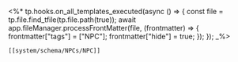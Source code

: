 <%*
tp.hooks.on_all_templates_executed(async () => {
  const file = tp.file.find_tfile(tp.file.path(true));
  await app.fileManager.processFrontMatter(file, (frontmatter) => {
    frontmatter["tags"] = ["NPC"];
    frontmatter["hide"] = true;
  });
});
_%>
```meta-bind-embed
[[system/schema/NPCs/NPC]]
```


